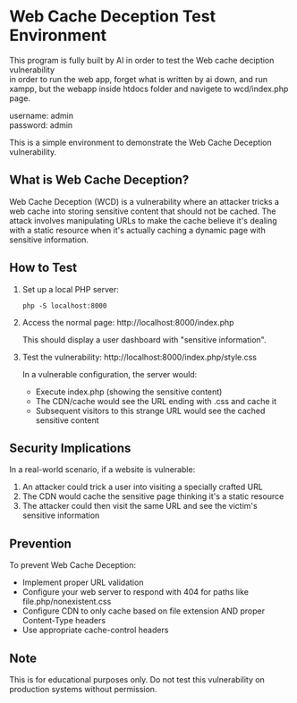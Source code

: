 # Web Cache Deception Test Environment

This program is fully built by AI in order to test the Web cache deciption vulnerability<br>
in order to run the web app, forget what is written by ai down, and run xampp, but the webapp inside htdocs folder and navigete to wcd/index.php page.<br>

username: admin<br>
password: admin<br>


This is a simple environment to demonstrate the Web Cache Deception vulnerability.

## What is Web Cache Deception?

Web Cache Deception (WCD) is a vulnerability where an attacker tricks a web cache into storing sensitive content that should not be cached. The attack involves manipulating URLs to make the cache believe it's dealing with a static resource when it's actually caching a dynamic page with sensitive information.

## How to Test

1. Set up a local PHP server:
   ```
   php -S localhost:8000
   ```

2. Access the normal page:
   http://localhost:8000/index.php
   
   This should display a user dashboard with "sensitive information".

3. Test the vulnerability:
   http://localhost:8000/index.php/style.css
   
   In a vulnerable configuration, the server would:
   - Execute index.php (showing the sensitive content)
   - The CDN/cache would see the URL ending with .css and cache it
   - Subsequent visitors to this strange URL would see the cached sensitive content

## Security Implications

In a real-world scenario, if a website is vulnerable:

1. An attacker could trick a user into visiting a specially crafted URL
2. The CDN would cache the sensitive page thinking it's a static resource
3. The attacker could then visit the same URL and see the victim's sensitive information

## Prevention

To prevent Web Cache Deception:

- Implement proper URL validation
- Configure your web server to respond with 404 for paths like file.php/nonexistent.css
- Configure CDN to only cache based on file extension AND proper Content-Type headers
- Use appropriate cache-control headers

## Note

This is for educational purposes only. Do not test this vulnerability on production systems without permission.
